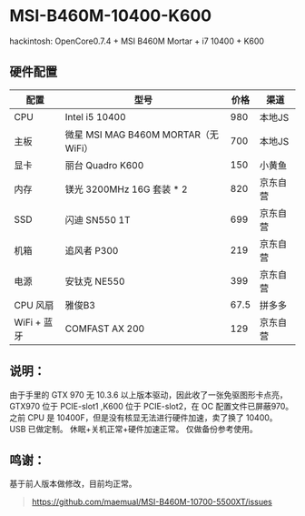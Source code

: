 # MSI-B460M-10400-K600
hackintosh: OpenCore0.7.4 + MSI B460M Mortar + i7 10400 + K600


## 硬件配置

| 配置 | 型号 | 价格 | 渠道 |
| ---- | ---- | --- | --- | 
| CPU | Intel i5 10400 | 980 | 本地JS |
| 主板 | 微星 MSI MAG B460M MORTAR（无 WiFi）| 700 | 本地JS |
| 显卡 | 丽台 Quadro K600 | 150 | 小黄鱼 |
| 内存 | 镁光 3200MHz 16G 套装 * 2 | 820 | 京东自营 |
| SSD | 闪迪 SN550 1T | 699 | 京东自营 |
| 机箱 | 追风者 P300 | 219 | 京东自营 |
| 电源 | 安钛克 NE550| 399 | 京东自营 |
| CPU 风扇 | 雅俊B3 | 67.5 | 拼多多 |
| WiFi + 蓝牙 |COMFAST AX 200 | 129 | 京东自营 |

## 说明：

由于手里的 GTX 970 无 10.3.6 以上版本驱动，因此收了一张免驱图形卡点亮，GTX970 位于 PCIE-slot1 ,K600 位于 PCIE-slot2，在 OC 配置文件已屏蔽970。
之前 CPU 是 10400F，但是没有核显无法进行硬件加速，卖了换了 10400。
USB 已做定制。
休眠+关机正常+硬件加速正常。
仅做备份参考使用。

## 鸣谢：
基于前人版本做修改，目前均正常。
> https://github.com/maemual/MSI-B460M-10700-5500XT/issues
